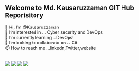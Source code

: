 
## Welcome to Md. Kausaruzzaman GIT Hub Reporisitory <br>

👋 Hi, I’m @Kausaruzzaman <br>
👀 I’m interested in ... Cyber security and DevOps <br>
🌱 I’m currently learning ...DevOps! <br>
💞️ I’m looking to collaborate on ... Git <br>
📫 How to reach me ...linkedn,Twitter,website <br>

<!--<div align="center">
  <a href="https://github.com/kausar3033">
  <img height="180em" src="https://github-readme-stats.vercel.app/api?username=ThatianeDeboleto&show_icons=true&theme=gotham&include_all_commits=true&count_private=true"/>
  <img height="180em" src="https://github-readme-stats.vercel.app/api/top-langs/?username=ThatianeDeboleto&layout=compact&langs_count=7&theme=gotham"/>
</div>
<div style="display: inline_block"><br>
  <img align="center" alt="Ane-Python" height="30" width="40" src="https://raw.githubusercontent.com/devicons/devicon/master/icons/python/python-original.svg">
  <img align="center" alt="Ane-Js" height="30" width="40" src="https://raw.githubusercontent.com/devicons/devicon/master/icons/javascript/javascript-plain.svg">
  <img align="center" alt="Ane-HTML" height="30" width="40" src="https://raw.githubusercontent.com/devicons/devicon/master/icons/html5/html5-original.svg">
  <img align="center" alt="Ane-CSS" height="30" width="40" src="https://raw.githubusercontent.com/devicons/devicon/master/icons/css3/css3-original.svg">
  <img align="center" alt="Ane-Java" height="30" width="40" src="https://raw.githubusercontent.com/devicons/devicon/master/icons/java/java-original.svg">
    <img align="center" alt="Ane-bootstrap" height="30" width="40" src="https://raw.githubusercontent.com/devicons/devicon/d00d0969292a6569d45b06d3f350f463a0107b0d/icons/bootstrap/bootstrap-plain.svg">
  <img align="center" alt="Ane-jQUERY" height="30" width="40" src="https://raw.githubusercontent.com/devicons/devicon/ac557d6ff33ff370a5db99f97aeab35ea5c67fbd/icons/jquery/jquery-original-wordmark.svg">
  <img align="center" alt="Ane-MongoDb" height="30" width="40" src="https://raw.githubusercontent.com/devicons/devicon/c5378d6c2510ffa0b3e4475af95618a8048d6cf1/icons/mongodb/mongodb-original-wordmark.svg">
  <img align="center" alt="Ane-React" height="30" width="40" src="https://raw.githubusercontent.com/devicons/devicon/c5378d6c2510ffa0b3e4475af95618a8048d6cf1/icons/react/react-original.svg">
   <img align="center" alt="Ane-NodeJs" height="30" width="40" src="https://raw.githubusercontent.com/devicons/devicon/d00d0969292a6569d45b06d3f350f463a0107b0d/icons/nodejs/nodejs-original.svg">
  <img align="right" alt="Ane-pic" height="100" style="border-radius:45px;" src="https://i.pinimg.com/originals/ff/c5/09/ffc509c88000bf13a9e76135371a21f7.gif">
  
</div> -->
  
  ##
 
<div> 
   

  <a href="https://twitter.com/kausar3033" target="_blank"><img src="https://img.shields.io/twitter/url?color=blue&label=Twitter&logo=Twitter&style=for-the-badge&url=https%3A%2F%2Ftwitter.com" target="_blank"></a>
  <a href = "mailto:kausaruzzaman.cse@gmail.com"><img src="https://img.shields.io/badge/-Gmail-%23333?style=for-the-badge&logo=gmail&logoColor=white" target="_blank"></a>
  <a href="https://bd.linkedin.com/in/md-kausaruzzaman-70bb6417a" target="_blank"><img src="https://img.shields.io/badge/-LinkedIn-%230077B5?style=for-the-badge&logo=linkedin&logoColor=white" target="_blank"></a> 
  <a href="https://kausaruzzaman.com" target="_blank"><img src="https://img.shields.io/badge/-Portfolio-%23E4405F?style=for-the-badge&logo=portfolio&logoColor=white" target="_blank"></a>
   
 
 <!-- ![Snake animation](https://github.com/ThatianeDeboleto/ThatianeDeboleto/blob/output/github-contribution-grid-snake.svg)-->
  
</div>
